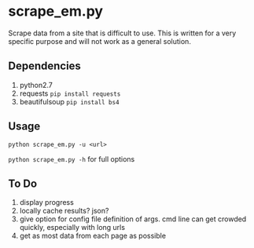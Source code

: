 # scrape_em.py

Scrape data from a site that is difficult to use. This is written for a very specific purpose and will not work as a general solution.

## Dependencies

1. python2.7
2. requests `pip install requests` 
3. beautifulsoup `pip install bs4`

## Usage

`python scrape_em.py -u <url>`

`python scrape_em.py -h` for full options

## To Do

1. display progress
2. locally cache results? json?
3. give option for config file definition of args. cmd line can get crowded quickly, especially with long urls
4. get as most data from each page as possible

